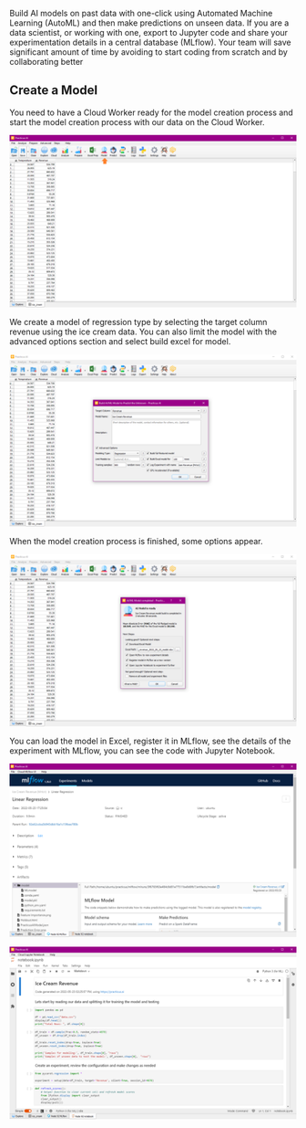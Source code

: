 Build AI models on past data with one-click using Automated Machine Learning (AutoML) and then make predictions 
on unseen data. If you are a data scientist, or working with one, export to Jupyter code and share your experimentation 
details in a central database (MLflow). Your team will save significant amount of time by avoiding to start coding from 
scratch and by collaborating better

## Create a Model
You need to have a Cloud Worker ready for the model creation process and start the model creation process with our data on the Cloud Worker.

![model](img/model.png)

We create a model of regression type by selecting the target column revenue using the ice cream data.
You can also limit the model with the advanced options section and select build excel for model.

![model2](img/model2.png)

When the model creation process is finished, some options appear.

![model3](img/model3.png)

You can load the model in Excel, register it in MLflow, see the details of the experiment with MLflow, you can see the code with Jupyter Notebook.

![mlflow](img/mlflow.png)

![jupyter](img/jupyter.png)

